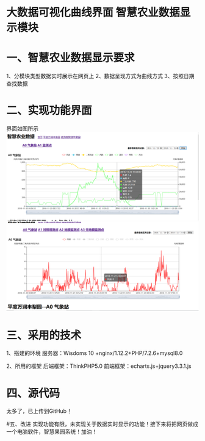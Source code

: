 # 大数据可视化曲线界面 智慧农业数据显示模块

# 一、智慧农业数据显示要求
1、分模块类型数据实时展示在网页上
2、数据呈现方式为曲线方式
3、按照日期查找数据
# 二、实现功能界面
界面如图所示
![Image text](https://raw.githubusercontent.com/Concealed0/wisdomshow/master/images/show1.png)
![Image text](https://raw.githubusercontent.com/Concealed0/wisdomshow/master/images/show2.png)

# 三、采用的技术
1、搭建的环境
服务器：Wisdoms 10 +nginx/1.12.2+PHP/7.2.6+mysql8.0

2、所用的框架
后端框架：ThinkPHP5.0
前端框架：echarts.js+jquery3.3.1.js

# 四、源代码
太多了，已上传到GitHub！

#五、改进
实现功能有限，未实现关于数据实时显示的功能！接下来将把网页做成一个电脑软件，智慧果园系统！加油！
